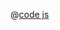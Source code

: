 <ClientOnly>
  <common-code-view name="data-raster" :is-code-view="false"/>
</ClientOnly>

@[code js](../.vuepress/snippet/data/raster.js)
